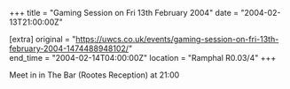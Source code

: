 +++
title = "Gaming Session on Fri 13th February 2004"
date = "2004-02-13T21:00:00Z"

[extra]
original = "https://uwcs.co.uk/events/gaming-session-on-fri-13th-february-2004-1474488948102/"    
end_time = "2004-02-14T04:00:00Z"
location = "Ramphal R0.03/4"
+++

Meet in in The Bar (Rootes Reception) at 21:00

